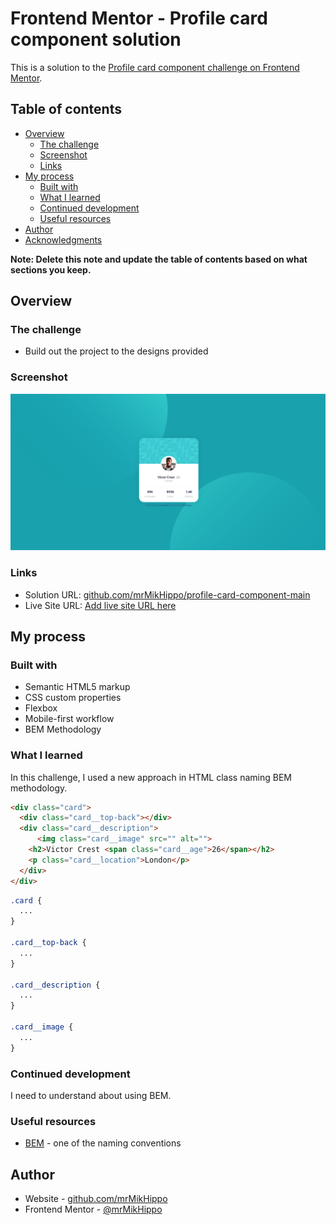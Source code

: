 # Frontend Mentor - Profile card component solution

This is a solution to the [Profile card component challenge on Frontend Mentor](https://www.frontendmentor.io/challenges/profile-card-component-cfArpWshJ).

## Table of contents

- [Overview](#overview)
  - [The challenge](#the-challenge)
  - [Screenshot](#screenshot)
  - [Links](#links)
- [My process](#my-process)
  - [Built with](#built-with)
  - [What I learned](#what-i-learned)
  - [Continued development](#continued-development)
  - [Useful resources](#useful-resources)
- [Author](#author)
- [Acknowledgments](#acknowledgments)

**Note: Delete this note and update the table of contents based on what sections you keep.**

## Overview

### The challenge

- Build out the project to the designs provided

### Screenshot

![Design preview for the Profile card component coding challenge](./design/Screenshot.png)

### Links

- Solution URL: [github.com/mrMikHippo/profile-card-component-main](https://github.com/mrMikHippo/profile-card-component-main)
- Live Site URL: [Add live site URL here](https://your-live-site-url.com)

## My process

### Built with

- Semantic HTML5 markup
- CSS custom properties
- Flexbox
- Mobile-first workflow
- BEM Methodology

### What I learned

In this challenge, I used a new approach in HTML class naming BEM methodology.

```html
<div class="card">
  <div class="card__top-back"></div>
  <div class="card__description">
      <img class="card__image" src="" alt="">        
    <h2>Victor Crest <span class="card__age">26</span></h2>
    <p class="card__location">London</p>
  </div>
</div>
```
```css
.card {
  ...
}

.card__top-back {
  ...
}

.card__description {
  ...
}

.card__image {
  ...
}
```

### Continued development

I need to understand about using BEM.

### Useful resources

- [BEM](https://getbem.com) - one of the naming conventions


## Author

- Website - [github.com/mrMikHippo](https://github.com/mrMikHippo)
- Frontend Mentor - [@mrMikHippo](https://www.frontendmentor.io/profile/yourusername)
